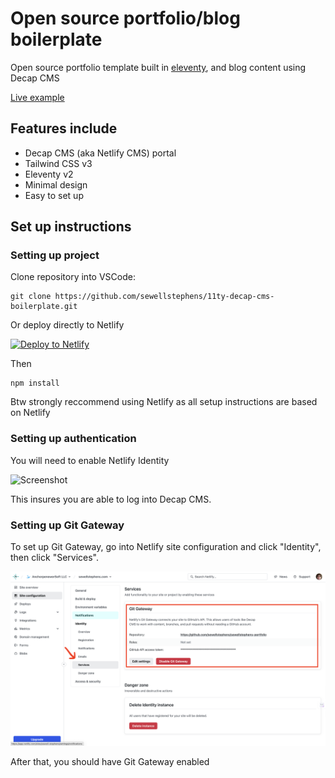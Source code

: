 # Open source portfolio/blog boilerplate

Open source portfolio template built in [eleventy](https://11ty.dev), and blog content using Decap CMS

[Live example](https://11ty-decap-cms-boilerplate-ss.netlify.app/)

## Features include

 - Decap CMS (aka Netlify CMS) portal
 - Tailwind CSS v3
 - Eleventy v2
 - Minimal design
 - Easy to set up

## Set up instructions

### Setting up project

Clone repository into VSCode:

```
git clone https://github.com/sewellstephens/11ty-decap-cms-boilerplate.git
```

Or deploy directly to Netlify

[![Deploy to Netlify](https://www.netlify.com/img/deploy/button.svg)](https://app.netlify.com/start/deploy?repository=https://github.com/sewellstephens/11ty-decap-cms-boilerplate)

Then 
```
npm install
```

Btw strongly reccommend using Netlify as all setup instructions are based on Netlify

### Setting up authentication

You will need to enable Netlify Identity

![Screenshot](/Screenshot%202024-02-16%20at%201.53.10 PM.png)

This insures you are able to log into Decap CMS.

### Setting up Git Gateway

To set up Git Gateway, go into Netlify site configuration and click "Identity", then click "Services".

![Screenshot 2](/Screenshot%202.png)

After that, you should have Git Gateway enabled